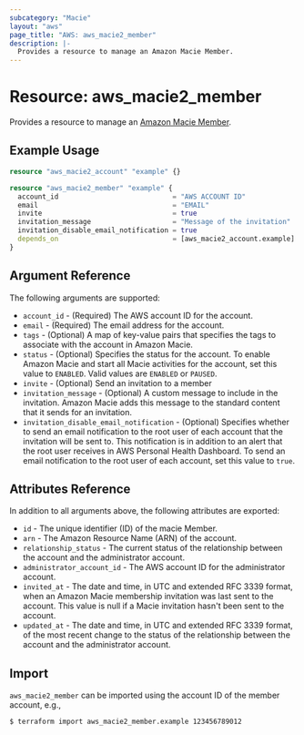 ```yaml
---
subcategory: "Macie"
layout: "aws"
page_title: "AWS: aws_macie2_member"
description: |-
  Provides a resource to manage an Amazon Macie Member.
---
```


# Resource: aws_macie2_member

Provides a resource to manage an [Amazon Macie Member](https://docs.aws.amazon.com/macie/latest/APIReference/members-id.html).

## Example Usage

```terraform
resource "aws_macie2_account" "example" {}

resource "aws_macie2_member" "example" {
  account_id                            = "AWS ACCOUNT ID"
  email                                 = "EMAIL"
  invite                                = true
  invitation_message                    = "Message of the invitation"
  invitation_disable_email_notification = true
  depends_on                            = [aws_macie2_account.example]
}
```

## Argument Reference

The following arguments are supported:

* `account_id` - (Required) The AWS account ID for the account.
* `email` - (Required) The email address for the account.
* `tags` - (Optional) A map of key-value pairs that specifies the tags to associate with the account in Amazon Macie.
* `status` - (Optional) Specifies the status for the account. To enable Amazon Macie and start all Macie activities for the account, set this value to `ENABLED`. Valid values are `ENABLED` or `PAUSED`.
* `invite` - (Optional) Send an invitation to a member
* `invitation_message` - (Optional) A custom message to include in the invitation. Amazon Macie adds this message to the standard content that it sends for an invitation.
* `invitation_disable_email_notification` - (Optional) Specifies whether to send an email notification to the root user of each account that the invitation will be sent to. This notification is in addition to an alert that the root user receives in AWS Personal Health Dashboard. To send an email notification to the root user of each account, set this value to `true`.

## Attributes Reference

In addition to all arguments above, the following attributes are exported:

* `id` - The unique identifier (ID) of the macie Member.
* `arn` - The Amazon Resource Name (ARN) of the account.
* `relationship_status` - The current status of the relationship between the account and the administrator account.
* `administrator_account_id` - The AWS account ID for the administrator account.
* `invited_at` - The date and time, in UTC and extended RFC 3339 format, when an Amazon Macie membership invitation was last sent to the account. This value is null if a Macie invitation hasn't been sent to the account.
* `updated_at` - The date and time, in UTC and extended RFC 3339 format, of the most recent change to the status of the relationship between the account and the administrator account.

## Import

`aws_macie2_member` can be imported using the account ID of the member account, e.g.,

```
$ terraform import aws_macie2_member.example 123456789012
```
